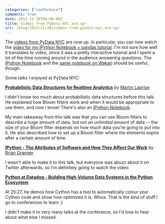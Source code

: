 ```yaml
---
categories: ["conference"]
comments: true
date: 2013-11-30T00:00:00Z
title: Videos from PyData NYC are up!
url: /blog/2013/11/30/videos-from-pydata-nyc-are-up/
---
```


The [videos from PyData NYC](http://vimeo.com/pydata/videos) are now
up. In particular, you can now watch the
[video for my IPython Notebook + pandas tutorial](http://vimeo.com/79835526).
I'm not sure how well it translates to video, since it was a pretty
interactive tutorial and I spent a lot of the time running around in
the audience answering questions. The
[IPython Notebook](http://nbviewer.ipython.org/github/jvns/talks/blob/master/pydatanyc2013/PyData%20NYC%202013%20tutorial.ipynb)
and the
[same notebook on Wakari](http://bit.ly/pydata-pandas-tutorial) should
be useful, though.

Some talks I enjoyed at PyData NYC:

**[Probabilistic Data Structures for Realtime Analytics](http://vimeo.com/79500848)**
  by [Martin Laprise](https://github.com/mlaprise)

I didn't know too much about probabilistic data structures before this
talk. He explained how Bloom filters work and when it would be
appropriate to use them, and now I know! There's also an
[IPython Notebook](http://nbviewer.ipython.org/github/mlaprise/pydata2013-pds-talk/blob/master/pydata2013.ipynb).

My main takeaway from this talk was that you can use Bloom filters to
describe a huge amount of data, but not an *unlimited* amount of data
-- the size of your Bloom filter depends on how much data you're going
to put into it. He also described how to set up a Bloom filter where
the elements expire after a certain amount of time.

**[IPython - The Attributes of Software and How They Affect Our Work](http://vimeo.com/79832657)**
  by [Brian Granger](https://github.com/ellisonbg)

I wasn't able to make it to this talk, but everyone was abuzz about
it on Twitter afterwards, so I'm definitely going to watch the video.

**[Python at Datadog - Building High-Volume Data Systems in the Python Ecosystem](http://vimeo.com/79531980)**

At 25:27, he demos how Cython has a tool to automatically colour your
Cython code and show how optimized it is. Whoa. That is the kind of
stuff I go to conferences to learn :)

I didn't make it to very many talks at the conference, so I'd love to
hear about what else I missed.
